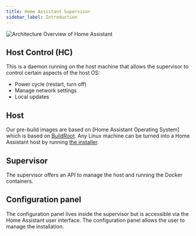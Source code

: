 ```yaml
---
title: Home Assistant Supervisor
sidebar_label: Introduction
---
```


<img class='invertDark' src='/img/en/architecture/hassio.png'
  alt='Architecture Overview of Home Assistant' />

## Host Control (HC)

This is a daemon running on the host machine that allows the supervisor to control certain aspects of the host OS:

- Power cycle (restart, turn off)
- Manage network settings
- Local updates

## Host

Our pre-build images are based on [Home Assistant Operating System] which is based on [BuildRoot]. Any Linux machine can be turned into a Home Assistant host by running [the installer][linux].

## Supervisor

The supervisor offers an API to manage the host and running the Docker containers.

## Configuration panel

The configuration panel lives inside the supervisor but is accessible via the Home Assistant user interface. The configuration panel allows the user to manage the installation.

[HassOS]: https://github.com/home-assistant/operating-system
[BuildRoot]: https://buildroot.org/
[linux]: https://www.home-assistant.io/hassio/installation/#alternative-install-on-generic-linux-server
